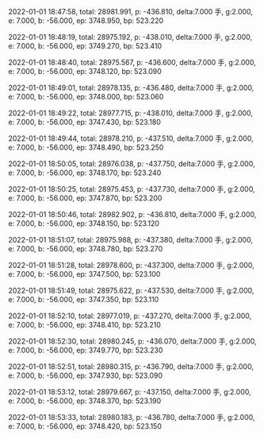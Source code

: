 2022-01-01 18:47:58, total: 28981.991, p: -436.810, delta:7.000 手, g:2.000, e: 7.000, b: -56.000, ep: 3748.950, bp: 523.220

2022-01-01 18:48:19, total: 28975.192, p: -438.010, delta:7.000 手, g:2.000, e: 7.000, b: -56.000, ep: 3749.270, bp: 523.410

2022-01-01 18:48:40, total: 28975.567, p: -436.600, delta:7.000 手, g:2.000, e: 7.000, b: -56.000, ep: 3748.120, bp: 523.090

2022-01-01 18:49:01, total: 28978.135, p: -436.480, delta:7.000 手, g:2.000, e: 7.000, b: -56.000, ep: 3748.000, bp: 523.060

2022-01-01 18:49:22, total: 28977.715, p: -438.010, delta:7.000 手, g:2.000, e: 7.000, b: -56.000, ep: 3747.430, bp: 523.180

2022-01-01 18:49:44, total: 28978.210, p: -437.510, delta:7.000 手, g:2.000, e: 7.000, b: -56.000, ep: 3748.490, bp: 523.250

2022-01-01 18:50:05, total: 28976.038, p: -437.750, delta:7.000 手, g:2.000, e: 7.000, b: -56.000, ep: 3748.170, bp: 523.240

2022-01-01 18:50:25, total: 28975.453, p: -437.730, delta:7.000 手, g:2.000, e: 7.000, b: -56.000, ep: 3747.870, bp: 523.200

2022-01-01 18:50:46, total: 28982.902, p: -436.810, delta:7.000 手, g:2.000, e: 7.000, b: -56.000, ep: 3748.150, bp: 523.120

2022-01-01 18:51:07, total: 28975.988, p: -437.380, delta:7.000 手, g:2.000, e: 7.000, b: -56.000, ep: 3748.780, bp: 523.270

2022-01-01 18:51:28, total: 28978.600, p: -437.300, delta:7.000 手, g:2.000, e: 7.000, b: -56.000, ep: 3747.500, bp: 523.100

2022-01-01 18:51:49, total: 28975.622, p: -437.530, delta:7.000 手, g:2.000, e: 7.000, b: -56.000, ep: 3747.350, bp: 523.110

2022-01-01 18:52:10, total: 28977.019, p: -437.270, delta:7.000 手, g:2.000, e: 7.000, b: -56.000, ep: 3748.410, bp: 523.210

2022-01-01 18:52:30, total: 28980.245, p: -436.070, delta:7.000 手, g:2.000, e: 7.000, b: -56.000, ep: 3749.770, bp: 523.230

2022-01-01 18:52:51, total: 28980.315, p: -436.790, delta:7.000 手, g:2.000, e: 7.000, b: -56.000, ep: 3747.930, bp: 523.090

2022-01-01 18:53:12, total: 28979.667, p: -437.150, delta:7.000 手, g:2.000, e: 7.000, b: -56.000, ep: 3748.370, bp: 523.190

2022-01-01 18:53:33, total: 28980.183, p: -436.780, delta:7.000 手, g:2.000, e: 7.000, b: -56.000, ep: 3748.420, bp: 523.150